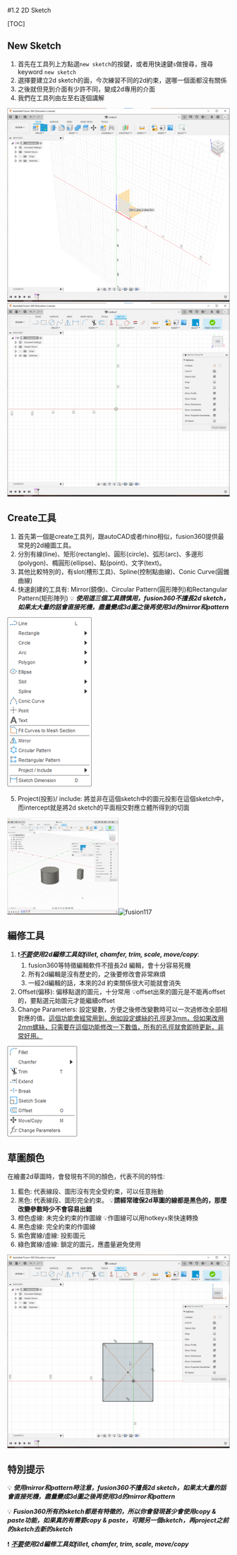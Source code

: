 #1.2 2D Sketch

[TOC]

## New Sketch

1. 首先在工具列上方點選`new sketch`的按鍵，或者用快速鍵`s`做搜尋，搜尋keyword `new sketch`
2. 選擇要建立2d sketch的面，今次練習不同的2d約束，選哪一個面都沒有關係
3. 之後就但見到介面有少許不同，變成2d專用的介面
4. 我們在工具列由左至右逐個講解

<img src="fusion17.png" alt="fusion17" style="zoom:50%;" />

<img src="fusion18.png" alt="fusion18" style="zoom:50%;" />

## Create工具

1. 首先第一個是create工具列，跟autoCAD或者rhino相似，fusion360提供最常見的2d繪圖工具。
2. 分別有線(line)、矩形(rectangle)、圓形(circle)、弧形(arc)、多邊形(polygon)、橢圓形(ellipse)、點(point)、文字(text)。
3. 其他比較特別的，有slot(槽形工具)、Spline(控制點曲線)、Conic Curve(圓錐曲線)
4. 快速創建的工具有: Mirror(鏡像)、Circular Pattern(圓形陣列)和Rectangular Pattern(矩形陣列)
	💡 ***使用這三個工具請慎用，fusion360不擅長2d sketch，如果太大量的話會直接死機，盡量變成3d圖之後再使用3d的mirror和pattern***

<img src="13095459.png" alt="13095459"  />

5. Project(投影)/ include: 將並非在這個sketch中的圖元投影在這個sketch中，而intercept就是將2d sketch的平面相交對應立體所得到的切面

<img src="fusion116.gif" alt="fusion116" style="width:50%;" /><img src="fusion117.gif" alt="fusion117" style="width:50%;" />

## 編修工具

1. ❗***<u>不要</u>使用2d編修工具如fillet, chamfer, trim, scale, move/copy***:
	1. fusion360等特徵編輯軟件不擅長2d 編輯，會十分容易死機
	2. 所有2d編輯是沒有歷史的，之後要修改會非常麻煩
	3. 一經2d編輯的話，本來的2d 約束關係很大可能就會消失
2. Offset(偏移): 偏移點選的圖元，十分常用
	💡offset出來的圖元是不能再offset的，要點選元始圖元才能繼續offset
3. Change Parameters: 設定變數，方便之後修改變數時可以一次過修改全部相對應的值。<u>這個功能會經常用到，例如設定螺絲的孔徑是3mm，但如果改用2mm螺絲，只需要在這個功能修改一下數值，所有的孔徑就會即時更新，非常好用。</u>

![100935](100935.png)

## 草圖顏色

在繪畫2d草圖時，會發現有不同的顏色，代表不同的特性:

1. 藍色: 代表線段、圖形沒有完全受約束，可以任意拖動
2. 黑色: 代表線段、圖形完全約束。
	💡**請經常確保2d草圖的線都是黑色的，那麼改變參數時少不會容易出錯**
3. 橙色虛線: 未完全約束的作圖線
	💡作圖線可以用hotkey`x`來快速轉換
4. 黑色虛線: 完全約束的作圖線
5. 紫色實線/虛線: 投影圖元
6. 綠色實線/虛線: 鎖定的圖元，應盡量避免使用

<img src="fusion115.gif" alt="fusion115" style="zoom:50%;" />

## 特別提示

💡 ***使用mirror和pattern時注意，fusion360不擅長2d sketch，如果太大量的話會直接死機，盡量變成3d圖之後再使用3d的mirror和pattern***

💡 ***Fusion360所有的sketch都是有特徵的，所以你會發現甚少會使用copy & paste功能，如果真的有需要copy & paste，可開另一個sketch，再project之前的sketch去新的sketch***

❗ ***<u>不要</u>使用2d編修工具如fillet, chamfer, trim, scale, move/copy***